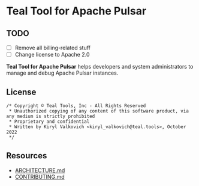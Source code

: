 # Teal Tool for Apache Pulsar

## TODO

- [ ] Remove all billing-related stuff
- [ ] Change license to Apache 2.0

**Teal Tool for Apache Pulsar** helps developers and system administrators to manage and debug Apache Pulsar instances.

## License

```text
/* Copyright © Teal Tools, Inc - All Rights Reserved
 * Unauthorized copying of any content of this software product, via any medium is strictly prohibited
 * Proprietary and confidential
 * Written by Kiryl Valkovich <kiryl_valkovich@teal.tools>, October 2022
 */
```

## Resources

- [ARCHITECTURE.md](./ARCHITECTURE.md)
- [CONTRIBUTING.md](./CONTRIBUTING.md)
